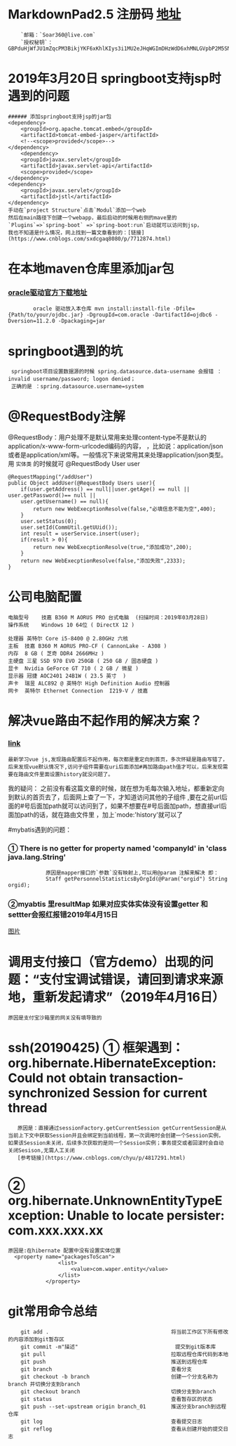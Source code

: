 # MarkdownPad2.5 注册码 [地址](https://www.jianshu.com/p/a927e97ca664)
 		`邮箱：`Soar360@live.com`
 		`授权秘钥`：GBPduHjWfJU1mZqcPM3BikjYKF6xKhlKIys3i1MU2eJHqWGImDHzWdD6xhMNLGVpbP2M5SN6bnxn2kSE8qHqNY5QaaRxmO3YSMHxlv2EYpjdwLcPwfeTG7kUdnhKE0vVy4RidP6Y2wZ0q74f47fzsZo45JE2hfQBFi2O9Jldjp1mW8HUpTtLA2a5/sQytXJUQl/QKO0jUQY4pa5CCx20sV1ClOTZtAGngSOJtIOFXK599sBr5aIEFyH0K7H4BoNMiiDMnxt1rD8Vb/ikJdhGMMQr0R4B+L3nWU97eaVPTRKfWGDE8/eAgKzpGwrQQoDh+nzX1xoVQ8NAuH+s4UcSeQ==
# 2019年3月20日 springboot支持jsp时遇到的问题 
	###### 添加springboot支持jsp的jar包
	<dependency>
	    <groupId>org.apache.tomcat.embed</groupId>
	    <artifactId>tomcat-embed-jasper</artifactId>
	    <!--<scope>provided</scope>-->
	</dependency>
		<dependency>
	    <groupId>javax.servlet</groupId>
	    <artifactId>javax.servlet-api</artifactId>
	    <scope>provided</scope>
	</dependency>
	<dependency>
	    <groupId>javax.servlet</groupId>
	    <artifactId>jstl</artifactId>
	</dependency>
	手动在`project Structure`点击`Modul`添加一个web
	然后在main路径下创建一个webapp，最后启动的时候用右侧的mave里的
	`Plugins`=>`spring-boot` =>`spring-boot:run`启动就可以访问到jsp，
	我也不知道是什么情况，网上找到一篇文章看到的：[链接](https://www.cnblogs.com/sxdcgaq8080/p/7712874.html)


# 在本地maven仓库里添加jar包
###      [oracle驱动官方下载地址](https://www.oracle.com/technetwork/cn/articles/oem/jdbc-112010-094555-zhs.html)
```
		oracle 驱动放入本仓库 mvn install:install-file -Dfile={Path/to/your/ojdbc.jar} -DgroupId=com.oracle -DartifactId=ojdbc6 -Dversion=11.2.0 -Dpackaging=jar
```
# springboot遇到的坑
	 springboot项目设置数据源的时候 spring.datasource.data-username 会报错 ：invalid username/password; logon denied；
	 正确的是 ：spring.datasource.username=system

# @RequestBody注解
@RequestBody：用户处理不是默认常用来处理content-type不是默认的application/x-www-form-urlcoded编码的内容，
，比如说：application/json或者是application/xml等。一般情况下来说常用其来处理application/json类型。
 用 `实体类` 的时候就可 @RequestBody User user

    @RequestMapping("/addUser")
    public Object addUser(@RequestBody Users user){
        if(user.getAddress() == null||user.getAge() == null || user.getPassword()== null ||
        user.getUsername() == null){
            return new WebExecptionResolve(false,"必填信息不能为空",400);
        }
        user.setStatus(0);
        user.setId(CommUtil.getUUid());
        int result = userService.insert(user);
        if(result > 0){
            return new WebExecptionResolve(true,"添加成功",200);
        }
        return new WebExecptionResolve(false,"添加失败",2333);
    }

# 公司电脑配置	
	电脑型号	技嘉 B360 M AORUS PRO 台式电脑  (扫描时间：2019年03月28日)
	操作系统	Windows 10 64位 ( DirectX 12 )
		
	处理器	英特尔 Core i5-8400 @ 2.80GHz 六核
	主板	技嘉 B360 M AORUS PRO-CF ( CannonLake - A308 )
	内存	8 GB ( 芝奇 DDR4 2666MHz )
	主硬盘	三星 SSD 970 EVO 250GB ( 250 GB / 固态硬盘 )
	显卡	Nvidia GeForce GT 710 ( 2 GB / 微星 )
	显示器	冠捷 AOC2401 24B1W ( 23.5 英寸  )
	声卡	瑞昱 ALC892 @ 英特尔 High Definition Audio 控制器
	网卡	英特尔 Ethernet Connection  I219-V / 技嘉

# 解决vue路由不起作用的解决方案？
###   [link](https://blog.csdn.net/weixin_39289234/article/details/80868897) 	
 	最新学习vue js,发现路由配置后不起作用，每次都是重定向到首页，多次怀疑是路由写错了，后来发现vue默认情况下,访问子组件需要在uri后面添加#再加路由path值才可以，后来发现需要在路由文件里面设置history就没问题了。

我的疑问：
	之前没有看这篇文章的时候，就在想为毛每次输入地址，都重新定向到默认的首页去了，后面网上查了一下，才知道访问其他的子组件
	,要在之前url后面的#号后面加path就可以访问到了，如果不想要在#号后面加path，想直接url后面加path的话，就在路由文件里
	，加上`mode:'history'就可以了	

#mybatis遇到的问题：
###     ①    There is no getter for property named 'companyId' in 'class java.lang.String'
				原因是mapper接口的`参数`没有映射上,可以用@param 注解来解决 即：
				Staff getPersonnelStatisticsByOrgId(@Param("orgid") String orgid);
###	②myabtis 里resultMap 如果对应实体实体没有设置getter 和settter会报红报错2019年4月15日	
[图片](img-storage)

# 调用支付接口（官方demo）出现的问题：“支付宝调试错误，请回到请求来源地，重新发起请求”（2019年4月16日）
	原因是支付宝沙箱里的网关没有填导致的
# ssh(20190425) ①	框架遇到：org.hibernate.HibernateException: Could not obtain transaction-synchronized Session for current thread
	   原因是：直接通过sessionFactory.getCurrentSession getCurrentSession是从当前上下文中获取Session并且会绑定到当前线程，第一次调用时会创建一个Session实例，如果该Session未关闭，后续多次获取的是同一个Session实例；事务提交或者回滚时会自动关闭Sesison,无需人工关闭
	   [参考链接](https://www.cnblogs.com/chyu/p/4817291.html)
# ② org.hibernate.UnknownEntityTypeException: Unable to locate persister: com.xxx.xxx.xx
	原因是:在hibernate 配置中没有设置实体位置
	  <property name="packagesToScan">
                    <list>
                        <value>com.waper.entity</value>
                    </list>
                </property>
	   
#  git常用命令总结
		git add .           					 		将当前工作区下所有修改的内容添加到git暂存区
		git commit -m"描述"				 				提交到git版本库
		git pull                         				拉取远程仓库代码到本地
		git push    					 				推送到远程仓库
		git branch   					 				查看分支
		git checkout -b branch           				创建一个分支名称为branch 并切换分支到branch
		git checkout branch              				切换分支到branch
		git status						 				查看暂存区的状态
		git push --set-upstream origin branch_01		推送分支branch到远程仓库
		git log											查看提交日志			
		git reflog										查看从创建开始的提交日志

